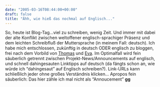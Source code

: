 ```yaml
---
date: "2005-03-16T08:44:00+00:00"
draft: false
title: "Ähh, wie hieß das nochmal auf Englisch..."
---
```

So, heute ist Blog-Tag…viel zu schreiben, wenig Zeit. Und immer mit
dabei der alte Konflikt zwischen weltoffener englisch-sprachiger
Präsenz und dem leichten Schreibfluß der Muttersprache (in meinem
Fall: deutsch). Ich habe mich entschlossen, zukünftig in deutsch
ODER englisch zu bloggen, frei nach dem Vorbild von
[Thomas](http://www.thomasnoller.com) und
[Eva](http://www.evamatthes.com). Im Optimalfall wird fein
säuberlich getrennt zwischen Projekt-News/Announcements auf
englisch, und schnell dahingesauten Linktipps auf deutsch (da
fängts schon an, wie würde ich “dahingesaut” auf Englisch
schreiben?). Link-URLs kann schließlich jeder ohne großes
Verständnis klicken… Apropos fein säuberlich: Das hier zähle ich
mal nicht als “Annoucement” **gg**




